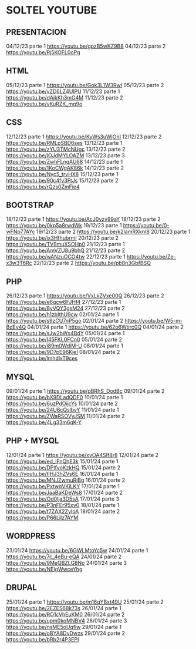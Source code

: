 # SOLTEL YOUTUBE

## PRESENTACION

04/12/23 parte 1 <https://youtu.be/gpzB5wKZ9B8>
04/12/23 parte 2 <https://youtu.be/Rj5KOFL0oPg>

## HTML

05/12/23 parte 1 <https://youtu.be/Gok3L1W3RwI>
05/12/23 parte 2 <https://youtu.be/vZD6LZ4UlPU>
11/12/23 parte 1 <https://youtu.be/dAjkKh3mG4M>
11/12/23 parte 2 <https://youtu.be/vKuRZK_mq9o>

## CSS

12/12/23 parte 1 <https://youtu.be/KyWs3uWjOnI>
12/12/23 parte 2 <https://youtu.be/RMLpSBD6ses>
13/12/23 parte 1 <https://youtu.be/zYU3TMcNUgc>
13/12/23 parte 2 <https://youtu.be/IOJdMYLOAZM>
13/12/23 parte 3 <https://youtu.be/ZwhFLnqAU68>
14/12/23 parte 1 <https://youtu.be/1KoCWgAK86k>
14/12/23 parte 2 <https://youtu.be/Nyc5_trvHX8>
15/12/23 parte 1 <https://youtu.be/90c4fv3FtJs>
15/12/23 parte 2 <https://youtu.be/rQzs0ZmFie4>

## BOOTSTRAP

18/12/23 parte 1 <https://youtu.be/AcJ0vzv99aY>
18/12/23 parte 2 <https://youtu.be/0kp5a8rwdWk>
19/12/23 parte 1 <https://youtu.be/0-wFNp77AYc>
19/12/23 parte 2 <https://youtu.be/k2IamRXknI8>
20/12/23 parte 1 <https://youtu.be/ix3HfhubrmI>
20/12/23 parte 2 <https://youtu.be/TV8muXSOHp0>
21/12/23 parte 1 <https://youtu.be/AmVZU8u9bhQ>
21/12/23 parte 2 <https://youtu.be/wANzuOCO4tw>
22/12/23 parte 1 <https://youtu.be/Ze-x3w3T6Rc>
22/12/23 parte 2 <https://youtu.be/pb8n3GbfBSQ>

## PHP

26/12/23 parte 1 <https://youtu.be/VxLkZVxe00Q>
26/12/23 parte 2 <https://youtu.be/e6gcw6FJHf4>
27/12/23 parte 1 <https://youtu.be/8yVQY3gsM24>
27/12/23 parte 2 <https://youtu.be/h1zbIthU9cw>
02/01/24 parte 1 <https://youtu.be/s9zCU7nP5go>
02/01/24 parte 2 <https://youtu.be/W5-m-BdEy4Q>
04/01/24 parte 1 <https://youtu.be/62o6Wtirc0Q>
04/01/24 parte 2 <https://youtu.be/sJw2bWx4BdY>
05/01/24 parte 1 <https://youtu.be/I45FKL0FCn0>
05/01/24 parte 2 <https://youtu.be/i89m0WdiM-U>
08/01/24 parte 1 <https://youtu.be/9D7pE96KjeI>
08/01/24 parte 2 <https://youtu.be/lmhdlxT9ces>

## MYSQL

09/01/24 parte 1 <https://youtu.be/pBRhS_DodBc>
09/01/24 parte 2 <https://youtu.be/bX9DLadQDF0>
10/01/24 parte 1 <https://youtu.be/6uzPdOijcYs>
10/01/24 parte 2 <https://youtu.be/24U6cQslbyY>
11/01/24 parte 1 <https://youtu.be/ZWaRSOVyJSM>
11/01/24 parte 2 <https://youtu.be/4Lg33m6qK-Y>

## PHP + MYSQL

12/01/24 parte 1 <https://youtu.be/xvOA4SIf8r8>
12/01/24 parte 2 <https://youtu.be/ed_lFnQhE3k>
15/01/24 parte 1 <https://youtu.be/DPlfvoKzkHQ>
15/01/24 parte 2 <https://youtu.be/tIHJ3hZVs6E>
16/01/24 parte 1 <https://youtu.be/MNJZwmuRjBg>
16/01/24 parte 2 <https://youtu.be/PxtwqVKiLKY>
17/01/24 parte 1 <https://youtu.be/JaaBaKDeWs8>
17/01/24 parte 2 <https://youtu.be/Od0lja3D5sA>
17/01/24 parte 3 <https://youtu.be/P3nFEr95xv0>
18/01/24 parte 1 <https://youtu.be/f7ZAX2ZyIoA>
18/01/24 parte 2 <https://youtu.be/P66Lilz7AYM>

## WORDPRESS

23/01/24 <https://youtu.be/6GWLMtoYc5w>
24/01/24 parte 1 <https://youtu.be/7c_4eBu-eQA>
24/01/24 parte 2 <https://youtu.be/9MeQBZLG8No>
24/01/24 parte 3 <https://youtu.be/NElgWwceYhg>

## DRUPAL

25/01/24 parte 1 <https://youtu.be/m16qYBxt49U>
25/01/24 parte 2 <https://youtu.be/2EZES68k73s>
26/01/24 parte 1 <https://youtu.be/RO1cVhEuKM0>
26/01/24 parte 2 <https://youtu.be/upm0koMNBV4>
26/01/24 parte 3 <https://youtu.be/nsME5oUqfiw>
29/01/24 parte 1 <https://youtu.be/oBYA8DvDwzs>
29/01/24 parte 2 <https://youtu.be/bRb2r4P3EPI>

